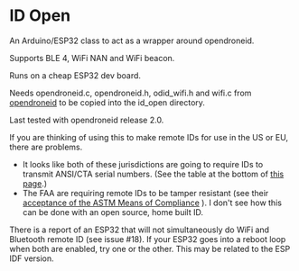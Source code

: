 # ID Open
An Arduino/ESP32 class to act as a wrapper around opendroneid.

Supports BLE 4, WiFi NAN and WiFi beacon.

Runs on a cheap ESP32 dev board.

Needs opendroneid.c, opendroneid.h, odid_wifi.h and wifi.c from [opendroneid](https://github.com/opendroneid/opendroneid-core-c/tree/master/libopendroneid) to be copied into the id_open directory.

Last tested with opendroneid release 2.0.

If you are thinking of using this to make remote IDs for use in the US or EU, there are problems.
  * It looks like both of these jurisdictions are going to require IDs to transmit ANSI/CTA serial numbers. (See the table at the bottom of [this page](https://github.com/opendroneid/opendroneid-core-c/).)
  * The FAA are requiring remote IDs to be tamper resistant (see their [acceptance of the ASTM Means of Compliance](https://www.federalregister.gov/documents/2022/08/11/2022-16997/accepted-means-of-compliance-remote-identification-of-unmanned-aircraft) ). I don't see how this can be done with an open source, home built ID.

There is a report of an ESP32 that will not simultaneously do WiFi and Bluetooth remote ID (see issue #18). If your ESP32 goes into a reboot loop when both are enabled, try one or the other. This may be related to the ESP IDF version.
